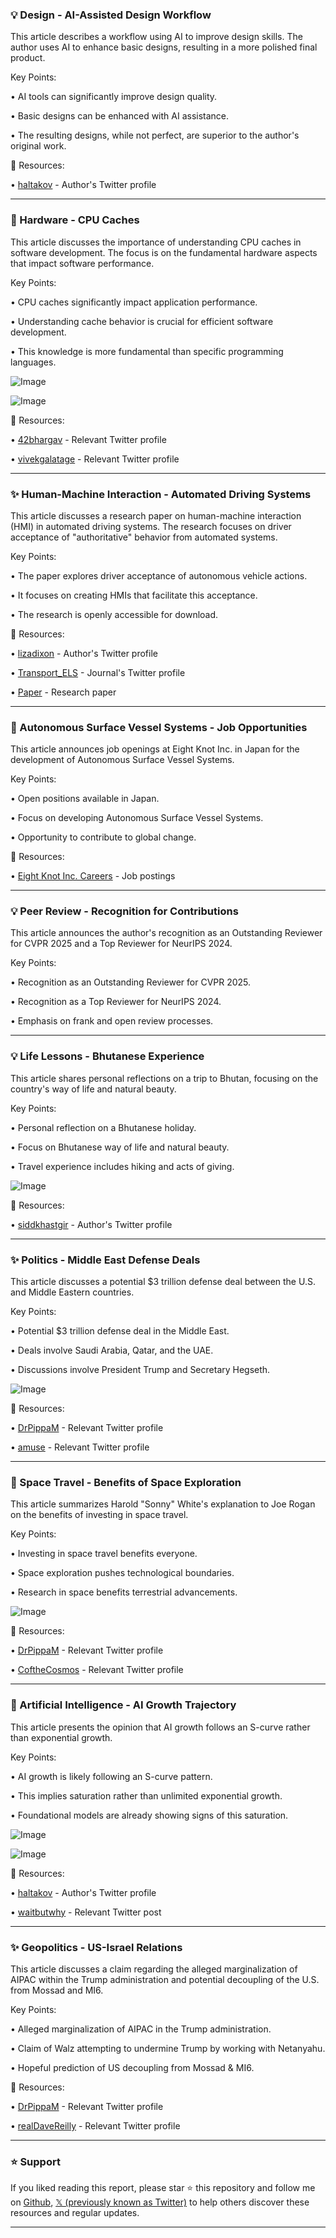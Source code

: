 ### 💡 Design - AI-Assisted Design Workflow

This article describes a workflow using AI to improve design skills.  The author uses AI to enhance basic designs, resulting in a more polished final product.

Key Points:

• AI tools can significantly improve design quality.


• Basic designs can be enhanced with AI assistance.


• The resulting designs, while not perfect, are superior to the author's original work.


🔗 Resources:

• [haltakov](https://x.com/haltakov) - Author's Twitter profile


---

### 🤖 Hardware - CPU Caches

This article discusses the importance of understanding CPU caches in software development. The focus is on the fundamental hardware aspects that impact software performance.

Key Points:

• CPU caches significantly impact application performance.


• Understanding cache behavior is crucial for efficient software development.


• This knowledge is more fundamental than specific programming languages.



![Image](https://pbs.twimg.com/media/Gqv_xLwawAAr3aX?format=jpg&name=small)

![Image](https://pbs.twimg.com/media/Gqv_zbmb0AAkBoy?format=jpg&name=small)

🔗 Resources:

• [42bhargav](https://x.com/42bhargav) -  Relevant Twitter profile


• [vivekgalatage](https://x.com/vivekgalatage) - Relevant Twitter profile


---

### ✨  Human-Machine Interaction - Automated Driving Systems

This article discusses a research paper on human-machine interaction (HMI) in automated driving systems. The research focuses on driver acceptance of "authoritative" behavior from automated systems.


Key Points:

• The paper explores driver acceptance of autonomous vehicle actions.


• It focuses on creating HMIs that facilitate this acceptance.


• The research is openly accessible for download.


🔗 Resources:

• [lizadixon](https://x.com/lizadixon) - Author's Twitter profile


• [Transport_ELS](https://x.com/Transport_ELS) - Journal's Twitter profile


• [Paper](https://authors.elsevier.com/sd/article/S1369847825001391…) -  Research paper


---

### 🤖 Autonomous Surface Vessel Systems - Job Opportunities

This article announces job openings at Eight Knot Inc. in Japan for the development of Autonomous Surface Vessel Systems.


Key Points:

• Open positions available in Japan.


• Focus on developing Autonomous Surface Vessel Systems.


• Opportunity to contribute to global change.


🔗 Resources:

• [Eight Knot Inc. Careers](https://t.co/OZ1SyM6zyO) -  Job postings


---

### 💡 Peer Review - Recognition for Contributions

This article announces the author's recognition as an Outstanding Reviewer for CVPR 2025 and a Top Reviewer for NeurIPS 2024.


Key Points:

• Recognition as an Outstanding Reviewer for CVPR 2025.


• Recognition as a Top Reviewer for NeurIPS 2024.


• Emphasis on frank and open review processes.


---

### 💡 Life Lessons - Bhutanese Experience

This article shares personal reflections on a trip to Bhutan, focusing on the country's way of life and natural beauty.

Key Points:

• Personal reflection on a Bhutanese holiday.


• Focus on Bhutanese way of life and natural beauty.


• Travel experience includes hiking and acts of giving.


![Image](https://pbs.twimg.com/media/GqqMfdcWIAAjjge?format=jpg&name=small)

🔗 Resources:

• [siddkhastgir](https://x.com/siddkhastgir) - Author's Twitter profile



---

### ✨ Politics - Middle East Defense Deals

This article discusses a potential $3 trillion defense deal between the U.S. and Middle Eastern countries.


Key Points:

• Potential $3 trillion defense deal in the Middle East.


•  Deals involve Saudi Arabia, Qatar, and the UAE.


•  Discussions involve President Trump and Secretary Hegseth.


![Image](https://pbs.twimg.com/media/Gqg6af7WUAAEJeD?format=jpg&name=small)

🔗 Resources:

• [DrPippaM](https://x.com/DrPippaM) - Relevant Twitter profile


• [amuse](https://x.com/amuse) - Relevant Twitter profile


---

### 🚀 Space Travel - Benefits of Space Exploration

This article summarizes Harold "Sonny" White's explanation to Joe Rogan on the benefits of investing in space travel.

Key Points:

• Investing in space travel benefits everyone.


• Space exploration pushes technological boundaries.


• Research in space benefits terrestrial advancements.


![Image](https://pbs.twimg.com/ext_tw_video_thumb/1920862722658299905/pu/img/t-T54tGk6WhlMymA.jpg)

🔗 Resources:

• [DrPippaM](https://x.com/DrPippaM) - Relevant Twitter profile


• [CoftheCosmos](https://x.com/CoftheCosmos) - Relevant Twitter profile


---

### 🤖 Artificial Intelligence - AI Growth Trajectory

This article presents the opinion that AI growth follows an S-curve rather than exponential growth.


Key Points:

• AI growth is likely following an S-curve pattern.


• This implies saturation rather than unlimited exponential growth.


• Foundational models are already showing signs of this saturation.


![Image](https://pbs.twimg.com/media/GqhHe4SacAAdKIW?format=jpg&name=small)

![Image](https://pbs.twimg.com/media/GqS_5ydXgAAWItC?format=jpg&name=240x240)

🔗 Resources:

• [haltakov](https://x.com/haltakov) - Author's Twitter profile


• [waitbutwhy](https://x.com/waitbutwhy/status/1919870578502021257/photo/1) - Relevant Twitter post


---

### ✨ Geopolitics - US-Israel Relations

This article discusses a claim regarding the alleged marginalization of AIPAC within the Trump administration and potential decoupling of the U.S. from Mossad and MI6.

Key Points:

• Alleged marginalization of AIPAC in the Trump administration.


• Claim of Walz attempting to undermine Trump by working with Netanyahu.


• Hopeful prediction of US decoupling from Mossad & MI6.


🔗 Resources:

• [DrPippaM](https://x.com/DrPippaM) - Relevant Twitter profile


• [realDaveReilly](https://x.com/realDaveReilly) - Relevant Twitter profile


---

### ⭐️ Support

If you liked reading this report, please star ⭐️ this repository and follow me on [Github](https://github.com/Drix10), [𝕏 (previously known as Twitter)](https://x.com/DRIX_10_) to help others discover these resources and regular updates.

---